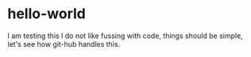 # hello-world
I am testing this
I do not like fussing with code, things should be simple, let's see how git-hub handles this.
